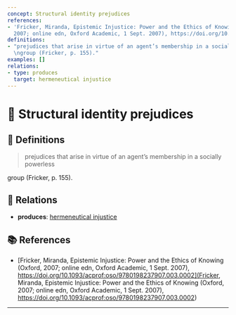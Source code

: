 ```yaml
---
concept: Structural identity prejudices
references:
- 'Fricker, Miranda, Epistemic Injustice: Power and the Ethics of Knowing (Oxford,
  2007; online edn, Oxford Academic, 1 Sept. 2007), https://doi.org/10.1093/acprof:oso/9780198237907.003.0002'
definitions:
- "prejudices that arise in virtue of an agent’s membership in a socially powerless\r\
  \ngroup (Fricker, p. 155)."
examples: []
relations:
- type: produces
  target: hermeneutical injustice
---
```


# 🧠 Structural identity prejudices

## 📖 Definitions

> prejudices that arise in virtue of an agent’s membership in a socially powerless
group (Fricker, p. 155).

## 🔗 Relations

- **produces**: [hermeneutical injustice](./hermeneutical-injustice.md)

## 📚 References

- [Fricker, Miranda, Epistemic Injustice: Power and the Ethics of Knowing (Oxford, 2007; online edn, Oxford Academic, 1 Sept. 2007), https://doi.org/10.1093/acprof:oso/9780198237907.003.0002](Fricker, Miranda, Epistemic Injustice: Power and the Ethics of Knowing (Oxford, 2007; online edn, Oxford Academic, 1 Sept. 2007), https://doi.org/10.1093/acprof:oso/9780198237907.003.0002)


---

<script src="https://giscus.app/client.js"
        data-repo="natesheehan/conceptcartography"
        data-repo-id="R_kgDOPB5QiQ"
        data-category="General"
        data-category-id="DIC_kwDOPB5Qic4CsAxd"
        data-mapping="pathname"
        data-strict="0"
        data-reactions-enabled="1"
        data-emit-metadata="0"
        data-input-position="bottom"
        data-theme="catppuccin_mocha"
        data-lang="en"
        crossorigin="anonymous"
        async>
</script>
